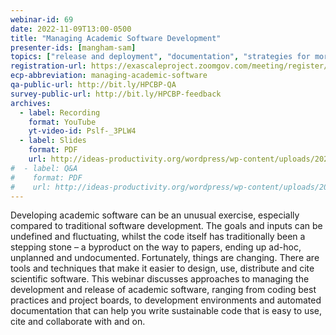 ```yaml
---
webinar-id: 69
date: 2022-11-09T13:00-0500
title: "Managing Academic Software Development"
presenter-ids: [mangham-sam]
topics: ["release and deployment", "documentation", "strategies for more effective teams", "software sustainability", “online learning”]
registration-url: https://exascaleproject.zoomgov.com/meeting/register/vJIsc-mhqD4vGpzCRfOBvYc6PfjCzSC9uwM
ecp-abbreviation: managing-academic-software
qa-public-url: http://bit.ly/HPCBP-QA
survey-public-url: http://bit.ly/HPCBP-feedback
archives:
  - label: Recording
    format: YouTube
    yt-video-id: Pslf-_3PLW4
  - label: Slides
    format: PDF
    url: http://ideas-productivity.org/wordpress/wp-content/uploads/2022/11/hpcbp-069-managingacademicsoftware.pdf
#  - label: Q&A
#    format: PDF
#    url: http://ideas-productivity.org/wordpress/wp-content/uploads/2022/05/hpcbp063-temporalanalysis-qa.pdf
---
```

Developing academic software can be an unusual exercise, especially compared to traditional software development. The goals and inputs can be undefined and fluctuating, whilst the code itself has traditionally been a stepping stone – a byproduct on the way to papers, ending up ad-hoc, unplanned and undocumented. Fortunately, things are changing. There are tools and techniques that make it easier to design, use, distribute and cite scientific software. This webinar discusses approaches to managing the development and release of academic software, ranging from coding best practices and project boards, to development environments and automated documentation that can help you write sustainable code that is easy to use, cite and collaborate with and on.
